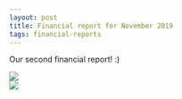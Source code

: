 ```yaml
---
layout: post
title: Financial report for November 2019
tags: financial-reports
---
```

Our second financial report! :)

<img src="{{site.url}}/images/reports/nov_2019.jpg" style="display: block; margin: auto;" />

<img src="{{site.url}}/images/reports/nov_2019_receipt.jpg" style="display: block; margin: auto;" />
